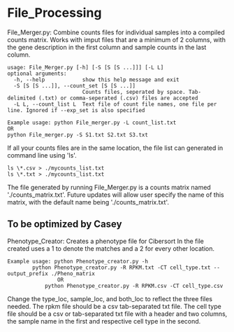 # File_Processing

File_Merger.py:
Combine counts files for individual samples into a compiled counts matrix.
Works with imput files that are a minimum of 2 columns, with the gene description in the first column and sample counts in the last column. 

	usage: File_Merger.py [-h] [-S [S [S ...]]] [-L L]
	optional arguments:
	  -h, --help            show this help message and exit
	  -S [S [S ...]], --count_set [S [S ...]]
	                        Counts files, seperated by space. Tab-delimited (.txt) or comma-seperated (.csv) files are accepted
	  -L L, --count_list L  Text file of count file names, one file per line. Ignored if --exp_set is also specified

    Example usage: python File_merger.py -L count_list.txt 
    OR
    python File_merger.py -S S1.txt S2.txt S3.txt

If all your counts files are in the same location, the file list can generated in command line using 'ls'.

    ls \*.csv > ./mycounts_list.txt 
    ls \*.txt > ./mycounts_list.txt 

The file generated by running File_Merger.py is a counts matrix named './counts_matrix.txt'. Future updates will allow user specify the name of this matrix, with the default name being './counts_matrix.txt'.


## To be optimized by Casey
Phenotype_Creator:
Creates a phenotype file for Cibersort
In the file created uses a 1 to denote the matches and a 2 for every other location. 

    Example usage: python Phenotype_creator.py -h
    		python Phenotype_creator.py -R RPKM.txt -CT cell_type.txt --output_prefix ./Pheno_matrix
                    OR
                python Phenotype_creator.py -R RPKM.csv -CT cell_type.csv

Change the type_loc, sample_loc, and both_loc to reflect the three files needed.
The rpkm file should be a csv tab-separated txt file.
The cell type file should be a csv or tab-separated txt file with a header and two columns, the sample name in the first and respective cell type in the second.
